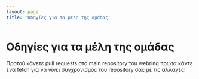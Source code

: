 ```yaml
---
layout: page
title: 'Οδηγίες για τα μέλη της ομάδας'
---
```


# Οδηγίες για τα μέλη της ομάδας

Προτού κάνετε pull requests στο main repository του webring πρώτα κάντε ένα fetch για να γίνει συγχρονισμός του repository σας με τις αλλαγές!

